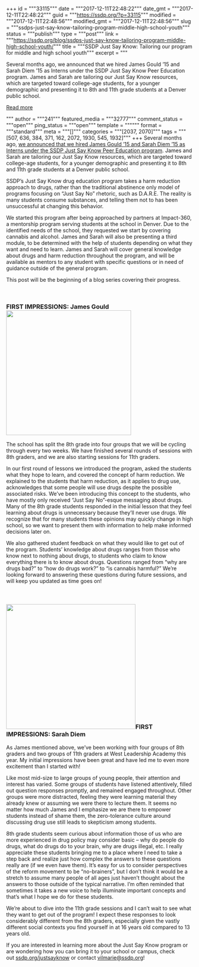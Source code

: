 +++
id = """33115"""
date = """2017-12-11T22:48:22"""
date_gmt = """2017-12-11T22:48:22"""
guid = """https://ssdp.org/?p=33115"""
modified = """2017-12-11T22:48:56"""
modified_gmt = """2017-12-11T22:48:56"""
slug = """ssdps-just-say-know-tailoring-program-middle-high-school-youth"""
status = """publish"""
type = """post"""
link = """https://ssdp.org/blog/ssdps-just-say-know-tailoring-program-middle-high-school-youth/"""
title = """SSDP Just Say Know: Tailoring our program for middle and high school youth"""
excerpt = """<p>Several months ago, we announced that we hired James Gould &#8217;15 and Sarah Diem &#8217;15 as Interns under the SSDP Just Say Know Peer Education program. James and Sarah are tailoring our Just Say Know resources, which are targeted toward college-age students, for a younger demographic and presenting it to 8th and 11th grade students at a Denver public school.</p>
<div class="h10"></div>
<p><a class="more-link2 flat" href="https://ssdp.org/blog/ssdps-just-say-know-tailoring-program-middle-high-school-youth/">Read more</a></p>
"""
author = """241"""
featured_media = """32777"""
comment_status = """open"""
ping_status = """open"""
template = """"""
format = """standard"""
meta = """[]"""
categories = """[2037, 2070]"""
tags = """[507, 636, 384, 371, 162, 2072, 1930, 545, 1932]"""
+++
<span style="font-weight: 400;">Several months ago, </span><a href="https://ssdp.org/blog/ssdp-just-say-know-introducing-new-interns/"><span style="font-weight: 400;">we announced that we hired James Gould &#8217;15 and Sarah Diem &#8217;15 as Interns under the SSDP Just Say Know Peer Education program</span></a><span style="font-weight: 400;">. James and Sarah are tailoring our Just Say Know resources, which are targeted toward college-age students, for a younger demographic and presenting it to 8th and 11th grade students at a Denver public school.</span>

<span style="font-weight: 400;">SSDP’s Just Say Know drug education program takes a harm reduction approach to drugs, rather than the traditional abstinence only model of programs focusing on “Just Say No” rhetoric, such as D.A.R.E. The reality is many students consume substances, and telling them not to has been unsuccessful at changing this behavior.</span>

<span style="font-weight: 400;">We started this program after being approached by partners at Impact-360, a mentorship program serving students at the school in Denver. Due to the identified needs of the school, they requested we start by covering cannabis and alcohol. James and Sarah will also be presenting a third module, to be determined with the help of students depending on what they want and need to learn. James and Sarah will cover general knowledge about drugs and harm reduction throughout the program, and will be available as mentors to any student with specific questions or in need of guidance outside of the general program.</span>

<span style="font-weight: 400;">This post will be the beginning of a blog series covering their progress.</span>

&nbsp;
<h3><b>FIRST IMPRESSIONS: James Gould<img class="size-full wp-image-32369 alignleft" src="https://ssdp.org/wp-content/uploads/2017/08/headshot.jpg" alt="" width="336" height="336" srcset="https://ssdp.org/wp-content/uploads/2017/08/headshot.jpg 336w, https://ssdp.org/wp-content/uploads/2017/08/headshot-150x150.jpg 150w, https://ssdp.org/wp-content/uploads/2017/08/headshot-200x200.jpg 200w" sizes="(max-width: 336px) 100vw, 336px" /></b></h3>
<span style="font-weight: 400;">The school has split the 8th grade into four groups that we will be cycling through every two weeks. We have finished several rounds of sessions with 8th graders, and we are also starting sessions for 11th graders.</span>

<span style="font-weight: 400;">In our first round of lessons we introduced the program, asked the students what they hope to learn, and covered the concept of harm reduction. We explained to the students that harm reduction, as it applies to drug use, acknowledges that some people will use drugs despite the possible associated risks. We’ve been introducing this concept to the students, who have mostly only received “Just Say No”-esque messaging about drugs. Many of the 8th grade students responded in the initial lesson that they feel learning about drugs is unnecessary because they’ll never use drugs. We recognize that for many students these opinions may quickly change in high school, so we want to present them with information to help make informed decisions later on. </span>

<span style="font-weight: 400;">We also gathered student feedback on what they would like to get out of the program. Students’ knowledge about drugs ranges from those who know next to nothing about drugs, to students who claim to know everything there is to know about drugs. Questions ranged from “why are drugs bad?” to “how do drugs work?” to “is cannabis harmful?” We’re looking forward to answering these questions during future sessions, and will keep you updated as time goes on!</span>

&nbsp;
<h3><b><img class="size-full wp-image-32370 alignleft" src="https://ssdp.org/wp-content/uploads/2017/08/tablingcropped.jpg" alt="" width="348" height="336" />FIRST IMPRESSIONS: Sarah Diem</b></h3>
<span style="font-weight: 400;">As James mentioned above, we’ve been working with four groups of 8th graders and two groups of 11th graders at West Leadership Academy this year. My initial impressions have been great and have led me to even more excitement than I started with! </span>

<span style="font-weight: 400;">Like most mid-size to large groups of young people, their attention and interest has varied. Some groups of students have listened attentively, filled out question responses promptly, and remained engaged throughout. Other groups were more distracted, feeling they were learning material they already knew or assuming we were there to lecture them. It seems no matter how much James and I emphasize we are there to empower students instead of shame them, the zero-tolerance culture around discussing drug use still leads to skepticism among students.</span>

<span style="font-weight: 400;">8th grade students seem curious about information those of us who are more experienced in drug policy may consider basic &#8211; why do people do drugs, what do drugs do to your brain, why are drugs illegal, etc. I really appreciate these students bringing me to a place where I need to take a step back and realize just how complex the answers to these questions really are (if we even have them). It’s easy for us to consider perspectives of the reform movement to be “no-brainers”, but I don’t think it would be a stretch to assume many people of all ages just haven’t thought about the answers to those outside of the typical narrative. I’m often reminded that sometimes it takes a new voice to help illuminate important concepts and that’s what I hope we do for these students. </span>

<span style="font-weight: 400;">We’re about to dive into the 11th grade sessions and I can’t wait to see what they want to get out of the program! I expect these responses to look considerably different from the 8th graders, especially given the vastly different social contexts you find yourself in at 16 years old compared to 13 years old.</span>

If you are interested in learning more about the Just Say Know program or are wondering how you can bring it to your school or campus, check out <a href="http://ssdp.org/justsayknow">ssdp.org/justsayknow</a> or contact <a href="mailto:vilmarie@ssdp.org">vilmarie@ssdp.org</a>!
